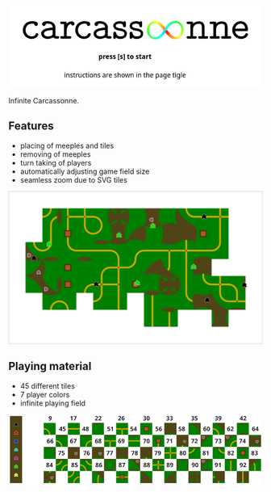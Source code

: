 ![](doc/title_screen.png)

Infinite Carcassonne.

## Features

* placing of meeples and tiles
* removing of meeples
* turn taking of players
* automatically adjusting game field size
* seamless zoom due to SVG tiles

![](doc/preview.png)

## Playing material

* 45 different tiles
* 7 player colors
* infinite playing field

![](doc/tiles_and_meeple.png)
